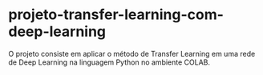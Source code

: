 # projeto-transfer-learning-com-deep-learning
O projeto consiste em aplicar o método de Transfer Learning em uma rede de Deep Learning na linguagem Python no ambiente COLAB. 
